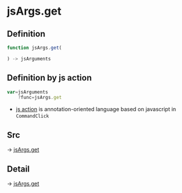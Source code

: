 # jsArgs.get

## Definition

```js.js
function jsArgs.get(

) -> jsArguments
```


## Definition by js action

```js.js
var=jsArguments
	?func=jsArgs.get

```

- [js action](#) is annotation-oriented language based on javascript in `CommandClick`



## Src

-> [jsArgs.get](https://github.com/puutaro/CommandClick/blob/master/app/src/main/java/com/puutaro/commandclick/fragment_lib/terminal_fragment/js_interface/JsArgs.kt#L16)

## Detail

-> [jsArgs.get](https://github.com/puutaro/CommandClick/blob/master/md/developer/js_interface/details/JsArgs/get.md)
